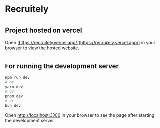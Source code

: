 # Recruitely

#

## Project hosted on vercel

Open [https://recruitely.vercel.app/](https://recruitely.vercel.app/) in your browser to view the hosted website.

#

## For running the development server

```bash
npm run dev
# or
yarn dev
# or
pnpm dev
# or
bun dev
```

Open [http://localhost:3000](http://localhost:3000) in your browser to see the page after starting the development server.
